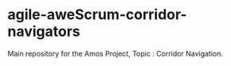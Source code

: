 # agile-aweScrum-corridor-navigators
Main repository for the Amos Project, Topic : Corridor Navigation.
